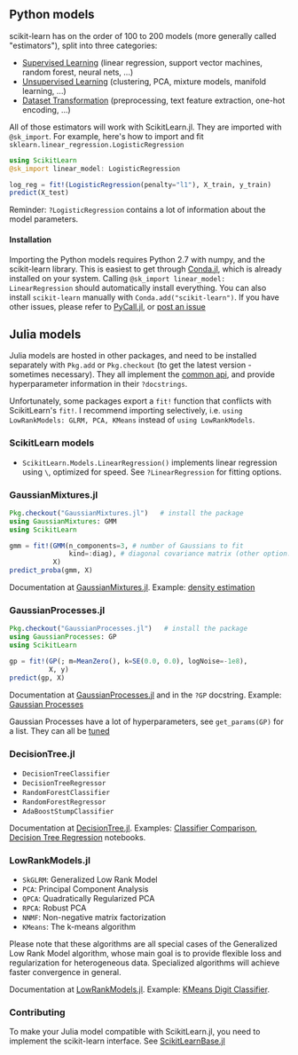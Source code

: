 Python models
-----

scikit-learn has on the order of 100 to 200 models (more generally called
"estimators"), split into three categories:

- [Supervised Learning](http://scikit-learn.org/stable/supervised_learning.html) (linear regression, support vector machines, random forest, neural nets, ...)
- [Unsupervised Learning](http://scikit-learn.org/stable/unsupervised_learning.html) (clustering, PCA, mixture models, manifold learning, ...)
- [Dataset Transformation](http://scikit-learn.org/stable/data_transforms.html) (preprocessing, text feature extraction, one-hot encoding, ...)

All of those estimators will work with ScikitLearn.jl. They are imported with
`@sk_import`. For example, here's how to import and fit
`sklearn.linear_regression.LogisticRegression`

```julia
using ScikitLearn
@sk_import linear_model: LogisticRegression

log_reg = fit!(LogisticRegression(penalty="l1"), X_train, y_train)
predict(X_test)
```

Reminder: `?LogisticRegression` contains a lot of information about the model
parameters.

#### Installation

Importing the Python models requires Python 2.7 with numpy, and the
scikit-learn library. This is easiest to get through [Conda.jl](https://github.com/Luthaf/Conda.jl), which is already
installed on your system.  Calling `@sk_import linear_model: LinearRegression` should automatically install everything. You can also install `scikit-learn`
manually with `Conda.add("scikit-learn")`. If you have other issues, please
refer to [PyCall.jl](https://github.com/stevengj/PyCall.jl#installation), or
[post an issue](https://github.com/cstjean/ScikitLearn.jl/issues/new)

Julia models
------

Julia models are hosted in other packages, and need to be installed separately
with `Pkg.add` or `Pkg.checkout` (to get the latest version - sometimes
necessary). They all implement the [common api](api.md), and provide
hyperparameter information in their `?docstrings`.

Unfortunately, some packages export a `fit!` function that conflicts with
ScikitLearn's `fit!`. I recommend importing selectively, i.e. `using
LowRankModels: GLRM, PCA, KMeans` instead of `using LowRankModels`.

### ScikitLearn models

- `ScikitLearn.Models.LinearRegression()` implements linear regression using
  `\`, optimized for speed. See `?LinearRegression` for fitting options.

### GaussianMixtures.jl

```julia
Pkg.checkout("GaussianMixtures.jl")   # install the package
using GaussianMixtures: GMM
using ScikitLearn

gmm = fit!(GMM(n_components=3, # number of Gaussians to fit
               kind=:diag), # diagonal covariance matrix (other option: :full)
           X)
predict_proba(gmm, X)
```

Documentation at [GaussianMixtures.jl](https://github.com/davidavdav/GaussianMixtures.jl). Example: [density estimation](https://github.com/cstjean/ScikitLearn.jl/blob/master/examples/Density_Estimation_Julia.ipynb)

### GaussianProcesses.jl

```julia
Pkg.checkout("GaussianProcesses.jl")   # install the package
using GaussianProcesses: GP
using ScikitLearn

gp = fit!(GP(; m=MeanZero(), k=SE(0.0, 0.0), logNoise=-1e8),
          X, y)
predict(gp, X)
```

Documentation at [GaussianProcesses.jl](https://github.com/STOR-i/GaussianProcesses.jl) and in the `?GP` docstring. Example: [Gaussian Processes](https://github.com/cstjean/ScikitLearn.jl/blob/master/examples/Gaussian_Processes_Julia.ipynb)

Gaussian Processes have a lot of hyperparameters, see `get_params(GP)`
for a list. They can all be [tuned](model_selection.md)

### DecisionTree.jl

- `DecisionTreeClassifier`
- `DecisionTreeRegressor`
- `RandomForestClassifier`
- `RandomForestRegressor`
- `AdaBoostStumpClassifier`

Documentation at [DecisionTree.jl](https://github.com/bensadeghi/DecisionTree.jl#scikitlearnjl). Examples: [Classifier Comparison](https://github.com/cstjean/ScikitLearn.jl/blob/master/examples/Classifier_Comparison_Julia.ipynb), [Decision Tree Regression](https://github.com/cstjean/ScikitLearn.jl/blob/master/examples/Decision_Tree_Regression_Julia.ipynb) notebooks.

### LowRankModels.jl

- `SkGLRM`: Generalized Low Rank Model
- `PCA`: Principal Component Analysis
- `QPCA`: Quadratically Regularized PCA
- `RPCA`: Robust PCA
- `NNMF`: Non-negative matrix factorization
- `KMeans`: The k-means algorithm

Please note that these algorithms are all special cases of the Generalized Low Rank Model algorithm, whose main goal is to provide flexible loss and regularization for heterogeneous data. Specialized algorithms will achieve faster convergence in general.

Documentation at [LowRankModels.jl](https://github.com/madeleineudell/LowRankModels.jl#scikitlearn). Example: [KMeans Digit Classifier](https://github.com/cstjean/ScikitLearn.jl/blob/master/examples/Plot_Kmeans_Digits_Julia.ipynb).

### Contributing

To make your Julia model compatible with ScikitLearn.jl, you need to implement
the scikit-learn interface. See [ScikitLearnBase.jl](https://github.com/cstjean/ScikitLearnBase.jl)

